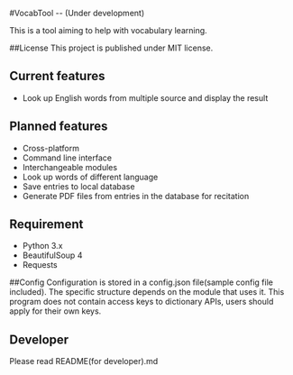 #VocabTool -- (Under development)

This is a tool aiming to help with vocabulary learning.

##License
This project is published under MIT license.

## Current features
- Look up English words from multiple source and display the result

## Planned features
- Cross-platform
- Command line interface
- Interchangeable modules
- Look up words of different language
- Save entries to local database
- Generate PDF files from entries in the database for recitation

## Requirement
- Python 3.x
- BeautifulSoup 4
- Requests

##Config
Configuration is stored in a config.json file(sample config file included). The specific structure depends on the module that uses it. This program does not contain access keys to dictionary APIs, users should apply for their own keys.

## Developer
Please read README(for developer).md
